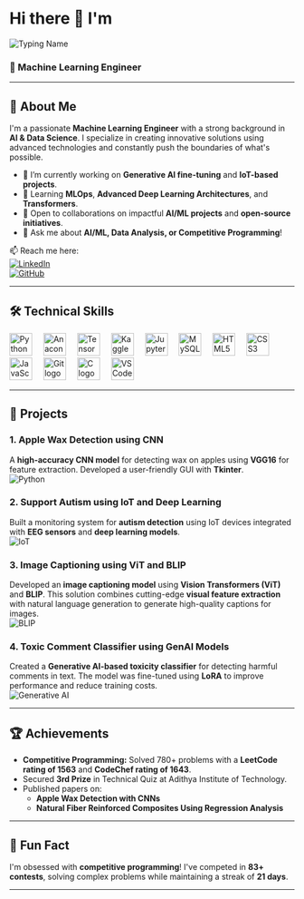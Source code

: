 # Hi there 👋 I'm  

![Typing Name](https://readme-typing-svg.demolab.com?font=Poppins&size=36&pause=1000&color=FFFFFF&center=false&vCenter=false&width=500&lines=Dheenath+Sundararajan)

### 🚀 Machine Learning Engineer  

---

## 🚀 About Me  
I'm a passionate **Machine Learning Engineer** with a strong background in **AI & Data Science**. I specialize in creating innovative solutions using advanced technologies and constantly push the boundaries of what's possible.  

- 🔭 I’m currently working on **Generative AI fine-tuning** and **IoT-based projects**.  
- 🌱 Learning **MLOps**, **Advanced Deep Learning Architectures**, and **Transformers**.  
- 👯 Open to collaborations on impactful **AI/ML projects** and **open-source initiatives**.  
- 💬 Ask me about **AI/ML, Data Analysis, or Competitive Programming**!  

📫 Reach me here:  
[![LinkedIn](https://img.shields.io/badge/LinkedIn-0A66C2?style=flat&logo=linkedin&logoColor=white)](https://linkedin.com/in/dheenath-sundararajan)  
[![GitHub](https://img.shields.io/badge/GitHub-181717?style=flat&logo=github&logoColor=white)](https://github.com/Dheenathsunder)  

---

## 🛠️ Technical Skills  

<div align="left">
  <img src="https://cdn.jsdelivr.net/gh/devicons/devicon/icons/python/python-original.svg" height="40" alt="Python logo"  />
  <img width="12" />
  <img src="https://cdn.jsdelivr.net/gh/devicons/devicon/icons/anaconda/anaconda-original.svg" height="40" alt="Anaconda logo"  />
  <img width="12" />
  <img src="https://cdn.jsdelivr.net/gh/devicons/devicon/icons/tensorflow/tensorflow-original.svg" height="40" alt="TensorFlow logo"  />
  <img width="12" />
  <img src="https://cdn.jsdelivr.net/gh/devicons/devicon/icons/kaggle/kaggle-original.svg" height="40" alt="Kaggle logo"  />
  <img width="12" />
  <img src="https://cdn.jsdelivr.net/gh/devicons/devicon/icons/jupyter/jupyter-original.svg" height="40" alt="Jupyter logo"  />
  <img width="12" />
  <img src="https://cdn.jsdelivr.net/gh/devicons/devicon/icons/mysql/mysql-original.svg" height="40" alt="MySQL logo"  />
  <img width="12" />
  <img src="https://cdn.jsdelivr.net/gh/devicons/devicon/icons/html5/html5-original.svg" height="40" alt="HTML5 logo"  />
  <img width="12" />
  <img src="https://cdn.jsdelivr.net/gh/devicons/devicon/icons/css3/css3-original.svg" height="40" alt="CSS3 logo"  />
  <img width="12" />
  <img src="https://cdn.jsdelivr.net/gh/devicons/devicon/icons/javascript/javascript-original.svg" height="40" alt="JavaScript logo"  />
  <img width="12" />
  <img src="https://cdn.jsdelivr.net/gh/devicons/devicon/icons/git/git-original.svg" height="40" alt="Git logo"  />
  <img width="12" />
  <img src="https://cdn.jsdelivr.net/gh/devicons/devicon/icons/c/c-original.svg" height="40" alt="C logo"  />
  <img width="12" />
  <img src="https://cdn.jsdelivr.net/gh/devicons/devicon/icons/vscode/vscode-original.svg" height="40" alt="VSCode logo"  />
</div>

---

## 💼 Projects  

### 1. Apple Wax Detection using CNN  
A **high-accuracy CNN model** for detecting wax on apples using **VGG16** for feature extraction. Developed a user-friendly GUI with **Tkinter**.  
![Python](https://img.shields.io/badge/Python-FFD43B?style=flat&logo=python&logoColor=white)  

### 2. Support Autism using IoT and Deep Learning  
Built a monitoring system for **autism detection** using IoT devices integrated with **EEG sensors** and **deep learning models**.  
![IoT](https://img.shields.io/badge/IoT-0088CE?style=flat&logo=internetofthings&logoColor=white)  

### 3. Image Captioning using ViT and BLIP  
Developed an **image captioning model** using **Vision Transformers (ViT)** and **BLIP**. This solution combines cutting-edge **visual feature extraction** with natural language generation to generate high-quality captions for images.  
![BLIP](https://img.shields.io/badge/BLIP-0078D4?style=flat&logo=visualstudiocode&logoColor=white)  

### 4. Toxic Comment Classifier using GenAI Models  
Created a **Generative AI-based toxicity classifier** for detecting harmful comments in text. The model was fine-tuned using **LoRA** to improve performance and reduce training costs.  
![Generative AI](https://img.shields.io/badge/GenerativeAI-FF4500?style=flat&logo=openai&logoColor=white)  

---

## 🏆 Achievements  

- **Competitive Programming:** Solved 780+ problems with a **LeetCode rating of 1563** and **CodeChef rating of 1643**.  
- Secured **3rd Prize** in Technical Quiz at Adithya Institute of Technology.  
- Published papers on:  
  - **Apple Wax Detection with CNNs**  
  - **Natural Fiber Reinforced Composites Using Regression Analysis**  

---

## 🌟 Fun Fact  
I'm obsessed with **competitive programming**! I've competed in **83+ contests**, solving complex problems while maintaining a streak of **21 days**.  

---

